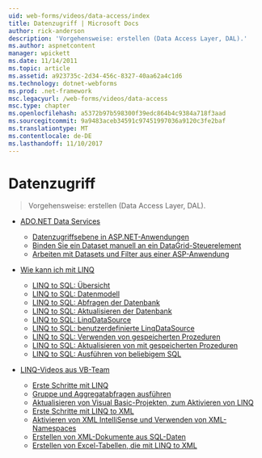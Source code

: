 ```yaml
---
uid: web-forms/videos/data-access/index
title: Datenzugriff | Microsoft Docs
author: rick-anderson
description: 'Vorgehensweise: erstellen (Data Access Layer, DAL).'
ms.author: aspnetcontent
manager: wpickett
ms.date: 11/14/2011
ms.topic: article
ms.assetid: a923735c-2d34-456c-8327-40aa62a4c1d6
ms.technology: dotnet-webforms
ms.prod: .net-framework
msc.legacyurl: /web-forms/videos/data-access
msc.type: chapter
ms.openlocfilehash: a5372b97b598300f39edc864b4c9384a718f3aad
ms.sourcegitcommit: 9a9483aceb34591c97451997036a9120c3fe2baf
ms.translationtype: MT
ms.contentlocale: de-DE
ms.lasthandoff: 11/10/2017
---
```

<a name="data-access"></a>Datenzugriff
====================
> Vorgehensweise: erstellen (Data Access Layer, DAL).


- [ADO.NET Data Services](adonet-data-services/index.md)

    - [Datenzugriffsebene in ASP.NET-Anwendungen](adonet-data-services/data-access-layers-in-aspnet-applications.md)
    - [Binden Sie ein Dataset manuell an ein DataGrid-Steuerelement](adonet-data-services/how-to-manually-bind-a-dataset-to-a-datagrid.md)
    - [Arbeiten mit Datasets und Filter aus einer ASP-Anwendung](adonet-data-services/how-to-work-with-datasets-and-filters-from-an-asp-application.md)
- [Wie kann ich mit LINQ](how-do-i-with-linq/index.md)

    - [LINQ to SQL: Übersicht](how-do-i-with-linq/how-do-i-linq-to-sql-overview.md)
    - [LINQ to SQL: Datenmodell](how-do-i-with-linq/how-do-i-linq-to-sql-data-model.md)
    - [LINQ to SQL: Abfragen der Datenbank](how-do-i-with-linq/how-do-i-linq-to-sql-querying-the-database.md)
    - [LINQ to SQL: Aktualisieren der Datenbank](how-do-i-with-linq/how-do-i-linq-to-sql-updating-the-database.md)
    - [LINQ to SQL: LinqDataSource](how-do-i-with-linq/how-do-i-linq-to-sql-linqdatasource.md)
    - [LINQ to SQL: benutzerdefinierte LinqDataSource](how-do-i-with-linq/how-do-i-linq-to-sql-custom-linqdatasource.md)
    - [LINQ to SQL: Verwenden von gespeicherten Prozeduren](how-do-i-with-linq/how-do-i-linq-to-sql-using-stored-procedures.md)
    - [LINQ to SQL: Aktualisieren von mit gespeicherten Prozeduren](how-do-i-with-linq/how-do-i-linq-to-sql-updating-with-stored-procedures.md)
    - [LINQ to SQL: Ausführen von beliebigem SQL](how-do-i-with-linq/how-do-i-linq-to-sql-executing-arbitrary-sql.md)
- [LINQ-Videos aus VB-Team](linq-videos-from-the-vb-team/index.md)

    - [Erste Schritte mit LINQ](linq-videos-from-the-vb-team/how-do-i-get-started-with-linq.md)
    - [Gruppe und Aggregatabfragen ausführen](linq-videos-from-the-vb-team/how-do-i-perform-group-and-aggregate-queries.md)
    - [Aktualisieren von Visual Basic-Projekten, zum Aktivieren von LINQ](linq-videos-from-the-vb-team/how-do-i-upgrade-visual-basic-projects-to-enable-linq.md)
    - [Erste Schritte mit LINQ to XML](linq-videos-from-the-vb-team/how-do-i-get-started-with-linq-to-xml.md)
    - [Aktivieren von XML IntelliSense und Verwenden von XML-Namespaces](linq-videos-from-the-vb-team/how-do-i-enable-xml-intellisense-and-use-xml-namespaces.md)
    - [Erstellen von XML-Dokumente aus SQL-Daten](linq-videos-from-the-vb-team/how-do-i-create-xml-documents-from-sql-data.md)
    - [Erstellen von Excel-Tabellen, die mit LINQ to XML](linq-videos-from-the-vb-team/how-do-i-create-excel-spreadsheets-using-linq-to-xml.md)
